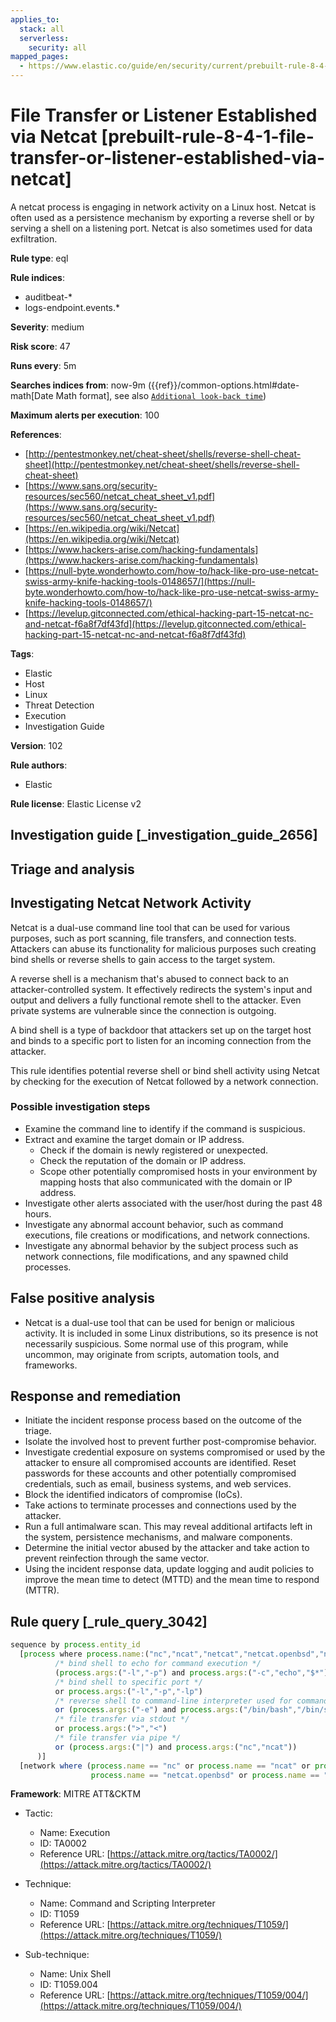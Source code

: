 ```yaml
---
applies_to:
  stack: all
  serverless:
    security: all
mapped_pages:
  - https://www.elastic.co/guide/en/security/current/prebuilt-rule-8-4-1-file-transfer-or-listener-established-via-netcat.html
---
```


# File Transfer or Listener Established via Netcat [prebuilt-rule-8-4-1-file-transfer-or-listener-established-via-netcat]

A netcat process is engaging in network activity on a Linux host. Netcat is often used as a persistence mechanism by exporting a reverse shell or by serving a shell on a listening port. Netcat is also sometimes used for data exfiltration.

**Rule type**: eql

**Rule indices**:

* auditbeat-*
* logs-endpoint.events.*

**Severity**: medium

**Risk score**: 47

**Runs every**: 5m

**Searches indices from**: now-9m ({{ref}}/common-options.html#date-math[Date Math format], see also [`Additional look-back time`](docs-content://solutions/security/detect-and-alert/create-detection-rule.md#rule-schedule))

**Maximum alerts per execution**: 100

**References**:

* [http://pentestmonkey.net/cheat-sheet/shells/reverse-shell-cheat-sheet](http://pentestmonkey.net/cheat-sheet/shells/reverse-shell-cheat-sheet)
* [https://www.sans.org/security-resources/sec560/netcat_cheat_sheet_v1.pdf](https://www.sans.org/security-resources/sec560/netcat_cheat_sheet_v1.pdf)
* [https://en.wikipedia.org/wiki/Netcat](https://en.wikipedia.org/wiki/Netcat)
* [https://www.hackers-arise.com/hacking-fundamentals](https://www.hackers-arise.com/hacking-fundamentals)
* [https://null-byte.wonderhowto.com/how-to/hack-like-pro-use-netcat-swiss-army-knife-hacking-tools-0148657/](https://null-byte.wonderhowto.com/how-to/hack-like-pro-use-netcat-swiss-army-knife-hacking-tools-0148657/)
* [https://levelup.gitconnected.com/ethical-hacking-part-15-netcat-nc-and-netcat-f6a8f7df43fd](https://levelup.gitconnected.com/ethical-hacking-part-15-netcat-nc-and-netcat-f6a8f7df43fd)

**Tags**:

* Elastic
* Host
* Linux
* Threat Detection
* Execution
* Investigation Guide

**Version**: 102

**Rule authors**:

* Elastic

**Rule license**: Elastic License v2

## Investigation guide [_investigation_guide_2656]

## Triage and analysis

## Investigating Netcat Network Activity

Netcat is a dual-use command line tool that can be used for various purposes, such as port scanning, file transfers, and
connection tests. Attackers can abuse its functionality for malicious purposes such creating bind shells or reverse
shells to gain access to the target system.

A reverse shell is a mechanism that's abused to connect back to an attacker-controlled system. It effectively redirects
the system's input and output and delivers a fully functional remote shell to the attacker. Even private systems are
vulnerable since the connection is outgoing.

A bind shell is a type of backdoor that attackers set up on the target host and binds to a specific port to listen for
an incoming connection from the attacker.

This rule identifies potential reverse shell or bind shell activity using Netcat by checking for the execution of Netcat
followed by a network connection.

### Possible investigation steps

- Examine the command line to identify if the command is suspicious.
- Extract and examine the target domain or IP address.
  - Check if the domain is newly registered or unexpected.
  - Check the reputation of the domain or IP address.
  - Scope other potentially compromised hosts in your environment by mapping hosts that also communicated with the
  domain or IP address.
- Investigate other alerts associated with the user/host during the past 48 hours.
- Investigate any abnormal account behavior, such as command executions, file creations or modifications, and network
connections.
- Investigate any abnormal behavior by the subject process such as network connections, file modifications, and any
spawned child processes.

## False positive analysis

- Netcat is a dual-use tool that can be used for benign or malicious activity. It is included in some Linux
distributions, so its presence is not necessarily suspicious. Some normal use of this program, while uncommon, may
originate from scripts, automation tools, and frameworks.

## Response and remediation

- Initiate the incident response process based on the outcome of the triage.
- Isolate the involved host to prevent further post-compromise behavior.
- Investigate credential exposure on systems compromised or used by the attacker to ensure all compromised accounts are
identified. Reset passwords for these accounts and other potentially compromised credentials, such as email, business
systems, and web services.
- Block the identified indicators of compromise (IoCs).
- Take actions to terminate processes and connections used by the attacker.
- Run a full antimalware scan. This may reveal additional artifacts left in the system, persistence mechanisms, and
malware components.
- Determine the initial vector abused by the attacker and take action to prevent reinfection through the same vector.
- Using the incident response data, update logging and audit policies to improve the mean time to detect (MTTD) and the
mean time to respond (MTTR).

## Rule query [_rule_query_3042]

```js
sequence by process.entity_id
  [process where process.name:("nc","ncat","netcat","netcat.openbsd","netcat.traditional") and (
          /* bind shell to echo for command execution */
          (process.args:("-l","-p") and process.args:("-c","echo","$*"))
          /* bind shell to specific port */
          or process.args:("-l","-p","-lp")
          /* reverse shell to command-line interpreter used for command execution */
          or (process.args:("-e") and process.args:("/bin/bash","/bin/sh"))
          /* file transfer via stdout */
          or process.args:(">","<")
          /* file transfer via pipe */
          or (process.args:("|") and process.args:("nc","ncat"))
      )]
  [network where (process.name == "nc" or process.name == "ncat" or process.name == "netcat" or
                  process.name == "netcat.openbsd" or process.name == "netcat.traditional")]
```

**Framework**: MITRE ATT&CKTM

* Tactic:

    * Name: Execution
    * ID: TA0002
    * Reference URL: [https://attack.mitre.org/tactics/TA0002/](https://attack.mitre.org/tactics/TA0002/)

* Technique:

    * Name: Command and Scripting Interpreter
    * ID: T1059
    * Reference URL: [https://attack.mitre.org/techniques/T1059/](https://attack.mitre.org/techniques/T1059/)

* Sub-technique:

    * Name: Unix Shell
    * ID: T1059.004
    * Reference URL: [https://attack.mitre.org/techniques/T1059/004/](https://attack.mitre.org/techniques/T1059/004/)



